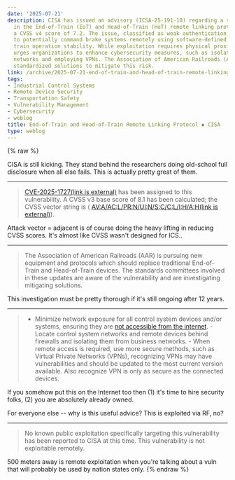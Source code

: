 ```yaml
---
date: '2025-07-21'
description: CISA has issued an advisory (ICSA-25-191-10) regarding a vulnerability
  in the End-of-Train (EoT) and Head-of-Train (HoT) remote linking protocol, with
  a CVSS v4 score of 7.2. The issue, classified as weak authentication, allows attackers
  to potentially command brake systems remotely using software-defined radios, risking
  train operation stability. While exploitation requires physical proximity, CISA
  urges organizations to enhance cybersecurity measures, such as isolating control
  networks and employing VPNs. The Association of American Railroads (AAR) is developing
  standardized solutions to mitigate this risk.
link: /archive/2025-07-21-end-of-train-and-head-of-train-remote-linking-protocol-cisa
tags:
- Industrial Control Systems
- Remote Device Security
- Transportation Safety
- Vulnerability Management
- Cybersecurity
- weblog
title: End-of-Train and Head-of-Train Remote Linking Protocol ◆ CISA
type: weblog
---
```

{% raw %}

CISA is still kicking. They stand behind the researchers doing old-school full disclosure when all else fails. This is actually pretty great of them.

---

> [CVE-2025-1727(link is external)](https://www.cve.org/CVERecord?id=CVE-2025-1727) has been assigned to this vulnerability. A CVSS v3 base score of 8.1 has been calculated; the CVSS vector string is ( [AV:A/AC:L/PR:N/UI:N/S:C/C:L/I:H/A:H(link is external)](https://www.first.org/cvss/calculator/3.1#CVSS:3.1/AV:A/AC:L/PR:N/UI:N/S:U/C:N/I:H/A:H)).

Attack vector = adjacent is of course doing the heavy lifting in reducing CVSS scores. It's almost like CVSS wasn't designed for ICS..

---

> The Association of American Railroads (AAR) is pursuing new equipment and protocols which should replace traditional End-of-Train and Head-of-Train devices. The standards committees involved in these updates are aware of the vulnerability and are investigating mitigating solutions.

This investigation must be pretty thorough if it's still ongoing after 12 years.

---

> - Minimize network exposure for all control system devices and/or systems, ensuring they are [not accessible from the internet](https://www.cisa.gov/uscert/ics/alerts/ICS-ALERT-10-301-01). - Locate control system networks and remote devices behind firewalls and isolating them from business networks. - When remote access is required, use more secure methods, such as Virtual Private Networks (VPNs), recognizing VPNs may have vulnerabilities and should be updated to the most current version available. Also recognize VPN is only as secure as the connected devices.

If you somehow put this on the Internet too then (1) it's time to hire security folks, (2) you are absolutely already owned.

For everyone else -- why is this useful advice? This is exploited via RF, no?

---

> No known public exploitation specifically targeting this vulnerability has been reported to CISA at this time. This vulnerability is not exploitable remotely.

500 meters away is remote exploitation when you're talking about a vuln that will probably be used by nation states only.
{% endraw %}

